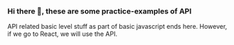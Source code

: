### Hi there 👋, these are some practice-examples of API
API related basic level stuff as part of basic javascript ends here. However, if we go to React, we will use the API.

